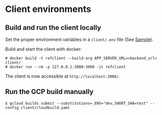 # Client environments

## Build and run the client locally

Set the proper environment variables in a `client/.env` file (See [Sample](../../apps/client/example-env-file.env)).

Build and start the client with docker:

```
# docker build -t refclient --build-arg APP_SERVER_URL=<backend_url> client/
# docker run --rm -p 127.0.0.1:3000:3000 -it refclient
```

The client is now accessible at `http://localhost:3000/`.

## Run the GCP build manually

```
$ gcloud builds submit --substitutions=_ENV="dev,SHORT_SHA=test" --config client/cloudbuild.yaml
```
